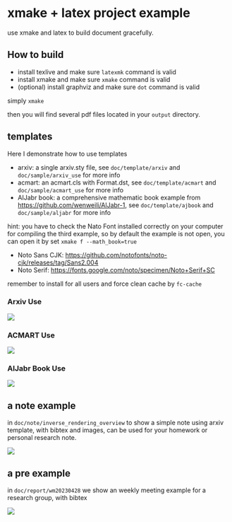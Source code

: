 # xmake + latex project example

use xmake and latex to build document gracefully.

## How to build

- install texlive and make sure `latexmk` command is valid
- install xmake and make sure `xmake` command is valid  
- (optional) install graphviz and make sure `dot` command is valid

simply `xmake`

then you will find several pdf files located in your `output` directory.

## templates

Here I demonstrate how to use templates

- arxiv: a single arxiv.sty file, see `doc/template/arxiv` and `doc/sample/arxiv_use` for more info
- acmart: an acmart.cls with Format.dst, see `doc/template/acmart` and `doc/sample/acmart_use` for more info
- AIJabr book: a comprehensive mathematic book example from https://github.com/wenweili/AlJabr-1, see `doc/template/ajbook` and `doc/sample/aljabr` for more info

hint: you have to check the Nato Font installed correctly on your computer for compiling the third example, so by default the example is not open, you can open it by set `xmake f --math_book=true`

- Noto Sans CJK: https://github.com/notofonts/noto-cjk/releases/tag/Sans2.004
- Noto Serif: https://fonts.google.com/noto/specimen/Noto+Serif+SC

remember to install for all users and force clean cache by `fc-cache`

### Arxiv Use

![](./asset/arxiv_use.png)

### ACMART Use

![](./asset/acmart.png)

### AIJabr Book Use

![](./asset/aljabr.png)

## a note example

in `doc/note/inverse_rendering_overview` to show a simple note using arxiv template, with bibtex and images, can be used for your homework or personal research note.

![](./asset/research_note_example.png)

## a pre example

in `doc/report/wm20230428` we show an weekly meeting example for a research group, with bibtex

![](./asset/weekly_slide_example.png)